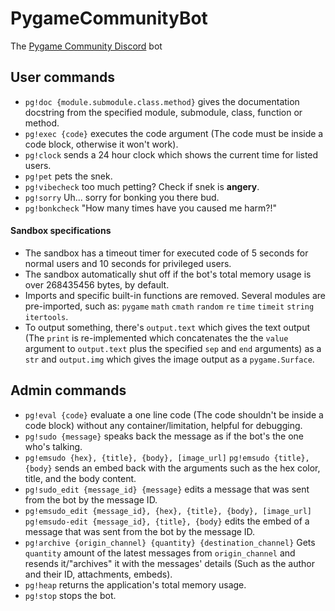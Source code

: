 # PygameCommunityBot
The [Pygame Community Discord](https://discord.gg/kD2Qq9tbKm) bot

## User commands
- `pg!doc {module.submodule.class.method}` gives the documentation docstring from the specified module, submodule, class, function or method.
- `pg!exec {code}` executes the code argument (The code must be inside a code block, otherwise it won't work).
- `pg!clock` sends a 24 hour clock which shows the current time for listed users.
- `pg!pet` pets the snek.
- `pg!vibecheck` too much petting? Check if snek is **angery**.
- `pg!sorry` Uh... sorry for bonking you there bud.
- `pg!bonkcheck` "How many times have you caused me harm?!"

#### Sandbox specifications
- The sandbox has a timeout timer for executed code of 5 seconds for normal users and 10 seconds for privileged users.
- The sandbox automatically shut off if the bot's total memory usage is over 268435456 bytes, by default.
- Imports and specific built-in functions are removed. Several modules are pre-imported, such as: `pygame` `math` `cmath` `random` `re` `time` `timeit` `string` `itertools`.
- To output something, there's `output.text` which gives the text output (The `print` is re-implemented which concatenates the the `value` argument to `output.text` plus the specified `sep` and `end` arguments) as a `str` and `output.img` which gives the image output as a `pygame.Surface`.

## Admin commands
- `pg!eval {code}` evaluate a one line code (The code shouldn't be inside a code block) without any container/limitation, helpful for debugging.
- `pg!sudo {message}` speaks back the message as if the bot's the one who's talking.
- `pg!emsudo {hex}, {title}, {body}, [image_url]` `pg!emsudo {title}, {body}` sends an embed back with the arguments such as the hex color, title, and the body content.
- `pg!sudo_edit {message_id} {message}` edits a message that was sent from the bot by the message ID.
- `pg!emsudo_edit {message_id}, {hex}, {title}, {body}, [image_url]` `pg!emsudo-edit {message_id}, {title}, {body}` edits the embed of a message that was sent from the bot by the message ID.
- `pg!archive {origin_channel} {quantity} {destination_channel}` Gets `quantity` amount of the latest messages from `origin_channel` and resends it/"archives" it with the messages' details (Such as the author and their ID, attachments, embeds).
- `pg!heap` returns the application's total memory usage.
- `pg!stop` stops the bot.
